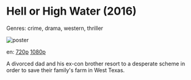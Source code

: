 # Hell or High Water (2016)

Genres: crime, drama, western, thriller

![poster](http://image.tmdb.org/t/p/w500/6YOrNBdoXvT8aC5VPLkkN6t5z0V.jpg)

en:
  [720p](magnet:?xt=urn:btih:DC57DD06AFFED015ED8188146E5915CE8A06492B&tr=udp://glotorrents.pw:6969/announce&tr=udp://tracker.opentrackr.org:1337/announce&tr=udp://torrent.gresille.org:80/announce&tr=udp://tracker.openbittorrent.com:80&tr=udp://tracker.coppersurfer.tk:6969&tr=udp://tracker.leechers-paradise.org:6969&tr=udp://p4p.arenabg.ch:1337&tr=udp://tracker.internetwarriors.net:1337)
  [1080p](magnet:?xt=urn:btih:77EEE3740BCF77A5507C9344E276E792289D7BA8&tr=udp://glotorrents.pw:6969/announce&tr=udp://tracker.opentrackr.org:1337/announce&tr=udp://torrent.gresille.org:80/announce&tr=udp://tracker.openbittorrent.com:80&tr=udp://tracker.coppersurfer.tk:6969&tr=udp://tracker.leechers-paradise.org:6969&tr=udp://p4p.arenabg.ch:1337&tr=udp://tracker.internetwarriors.net:1337)
  


A divorced dad and his ex-con brother resort to a desperate scheme in order to save their family's farm in West Texas.